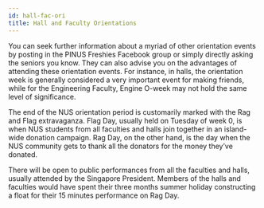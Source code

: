 ```yaml
---
id: hall-fac-ori
title: Hall and Faculty Orientations
---
```

You can seek further information about a myriad of other orientation events by posting in the PINUS Freshies Facebook group or simply directly asking the seniors you know. They can also advise you on the advantages of attending these orientation events. For instance, in halls, the orientation week is generally considered a very important event for making friends, while for the Engineering Faculty, Engine O-week may not hold the same level of significance.

The end of the NUS orientation period is customarily marked with the Rag and Flag extravaganza. Flag Day, usually held on Tuesday of week 0, is when NUS students from all faculties and halls join together in an island-wide donation campaign. Rag Day, on the other hand, is the day when the NUS community gets to thank all the donators for the money they’ve donated.

There will be open to public performances from all the faculties and halls, usually attended by the Singapore President. Members of the halls and faculties would have spent their three months summer holiday constructing a float for their 15 minutes performance on Rag Day.

